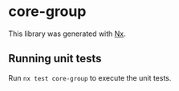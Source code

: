 # core-group

This library was generated with [Nx](https://nx.dev).

## Running unit tests

Run `nx test core-group` to execute the unit tests.
